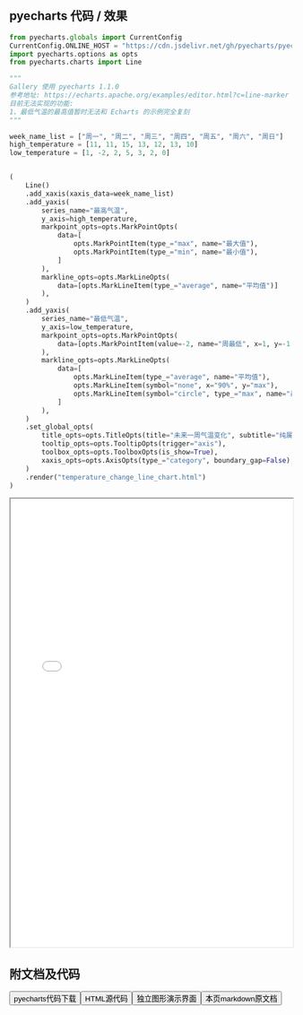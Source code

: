 
## pyecharts 代码 / 效果

```python
from pyecharts.globals import CurrentConfig
CurrentConfig.ONLINE_HOST = "https://cdn.jsdelivr.net/gh/pyecharts/pyecharts-assets@latest/assets/"
import pyecharts.options as opts
from pyecharts.charts import Line

"""
Gallery 使用 pyecharts 1.1.0
参考地址: https://echarts.apache.org/examples/editor.html?c=line-marker
目前无法实现的功能:
1、最低气温的最高值暂时无法和 Echarts 的示例完全复刻
"""

week_name_list = ["周一", "周二", "周三", "周四", "周五", "周六", "周日"]
high_temperature = [11, 11, 15, 13, 12, 13, 10]
low_temperature = [1, -2, 2, 5, 3, 2, 0]


(
    Line()
    .add_xaxis(xaxis_data=week_name_list)
    .add_yaxis(
        series_name="最高气温",
        y_axis=high_temperature,
        markpoint_opts=opts.MarkPointOpts(
            data=[
                opts.MarkPointItem(type_="max", name="最大值"),
                opts.MarkPointItem(type_="min", name="最小值"),
            ]
        ),
        markline_opts=opts.MarkLineOpts(
            data=[opts.MarkLineItem(type_="average", name="平均值")]
        ),
    )
    .add_yaxis(
        series_name="最低气温",
        y_axis=low_temperature,
        markpoint_opts=opts.MarkPointOpts(
            data=[opts.MarkPointItem(value=-2, name="周最低", x=1, y=-1.5)]
        ),
        markline_opts=opts.MarkLineOpts(
            data=[
                opts.MarkLineItem(type_="average", name="平均值"),
                opts.MarkLineItem(symbol="none", x="90%", y="max"),
                opts.MarkLineItem(symbol="circle", type_="max", name="最高点"),
            ]
        ),
    )
    .set_global_opts(
        title_opts=opts.TitleOpts(title="未来一周气温变化", subtitle="纯属虚构"),
        tooltip_opts=opts.TooltipOpts(trigger="axis"),
        toolbox_opts=opts.ToolboxOpts(is_show=True),
        xaxis_opts=opts.AxisOpts(type_="category", boundary_gap=False),
    )
    .render("temperature_change_line_chart.html")
)
```

<iframe width="100%" height="800px" src="/pyecharts/Line/temperature_change_line_chart.html"></iframe>

## 附文档及代码

<a href="https://cdn.jsdelivr.net/gh/wfy-belief/python/docs/pyecharts/Line/temperature_change_line_chart.py"><button class="mybutton">pyecharts代码下载</button></a><a href="https://cdn.jsdelivr.net/gh/wfy-belief/python/docs/pyecharts/Line/temperature_change_line_chart.html"><button class="mybutton">HTML源代码</button></a><a href="https://python.wfyblog.cn/pyecharts/Line/temperature_change_line_chart.html"><button class="mybutton">独立图形演示界面</button></a><a href="https://cdn.jsdelivr.net/gh/wfy-belief/python/docs/pyecharts/Line/temperature_change_line_chart.md"><button class="mybutton">本页markdown原文档</button></a>
